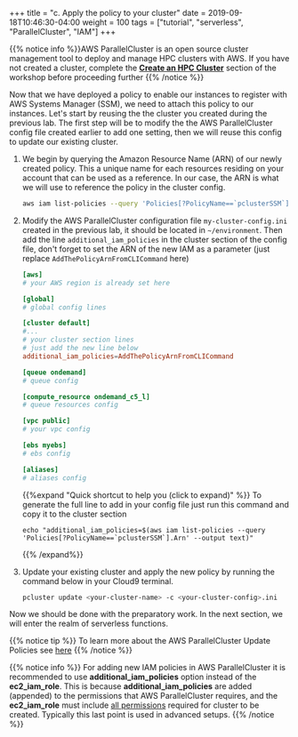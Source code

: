 +++
title = "c. Apply the policy to your cluster"
date = 2019-09-18T10:46:30-04:00
weight = 100
tags = ["tutorial", "serverless", "ParallelCluster", "IAM"]
+++

{{% notice info %}}AWS ParallelCluster is an open source cluster management tool to deploy and manage HPC clusters with AWS. If you have not created a cluster, complete the [**Create an HPC Cluster**](/03-hpc-aws-parallelcluster-workshop.html) section of the workshop before proceeding further
{{% /notice %}}

Now that we have deployed a policy to enable our instances to register with AWS Systems Manager (SSM), we need to attach this policy to our instances. Let's start by reusing the the cluster you created during the previous lab. The first step will be to modify the the AWS ParallelCluster config file created earlier to add one setting, then we will reuse this config to update our existing cluster.

1. We begin by querying the Amazon Resource Name (ARN) of our newly created policy. This a unique name for each resources residing on your account that can be used as a reference. In our case, the ARN is what we will use to reference the policy in the cluster config.

   ```bash
   aws iam list-policies --query 'Policies[?PolicyName==`pclusterSSM`].Arn' --output text
   ```
 <!-- - Add a line `additional_iam_policies=<policy-arn>` to the [cluster default] section of the config file.
 - The ARN (Amazon Resource Name) for the Policy (**policy-arn**) can be obtained using the AWS CLI as shown below -->
2. Modify the AWS ParallelCluster configuration file `my-cluster-config.ini` created in the previous lab, it should be located in `~/environment`. Then add the line `additional_iam_policies` in the cluster section of the config file, don't forget to set the ARN of the new IAM as a parameter (just replace `AddThePolicyArnFromCLICommand` here)

   ```toml
   [aws]
   # your AWS region is already set here

   [global]
   # global config lines

   [cluster default]
   #...
   # your cluster section lines
   # just add the new line below
   additional_iam_policies=AddThePolicyArnFromCLICommand

   [queue ondemand]
   # queue config

   [compute_resource ondemand_c5_l]
   # queue resources config

   [vpc public]
   # your vpc config

   [ebs myebs]
   # ebs config

   [aliases]
   # aliases config
   ```
   {{%expand "Quick shortcut to help you (click to expand)" %}}
   To generate the full line to add in your config file just run this command and copy it to the cluster section
   ```
   echo "additional_iam_policies=$(aws iam list-policies --query 'Policies[?PolicyName==`pclusterSSM`].Arn' --output text)"
   ```
   {{% /expand%}}

3. Update your existing cluster and apply the new policy by running the command below in your Cloud9 terminal.

   ```bash
   pcluster update <your-cluster-name> -c <your-cluster-config>.ini
   ```

Now we should be done with the preparatory work. In the next section, we will enter the realm of serverless functions.


{{% notice tip %}}
To learn more about the AWS ParallelCluster Update Policies see [here](https://docs.aws.amazon.com/parallelcluster/latest/ug/using-pcluster-update.html)
{{% /notice %}}

{{% notice info %}}
For adding new IAM policies in AWS ParallelCluster it is recommended to use **additional_iam_policies** option instead of the **ec2_iam_role**. This is because **additional_iam_policies** are added (appended) to the permissions that AWS ParallelCluster requires, and the **ec2_iam_role** must include [all permissions](https://docs.aws.amazon.com/parallelcluster/latest/ug/iam.html) required for cluster to be created. Typically this last point is used in advanced setups.
{{% /notice %}}
